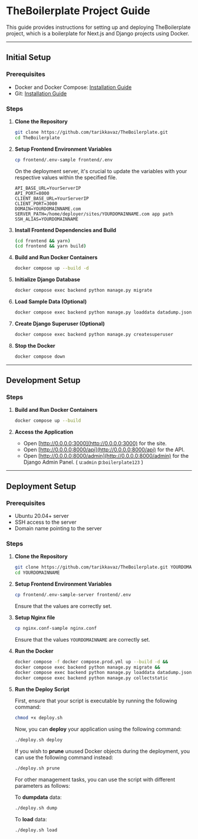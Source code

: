 # TheBoilerplate Project Guide

This guide provides instructions for setting up and deploying TheBoilerplate project, which is a boilerplate for Next.js and Django projects using Docker.

---

## Initial Setup

### Prerequisites

- Docker and Docker Compose: [Installation Guide](https://docs.docker.com/get-docker/)
- Git: [Installation Guide](https://git-scm.com/book/en/v2/Getting-Started-Installing-Git)

### Steps

1. **Clone the Repository**
    ```bash
    git clone https://github.com/tarikkavaz/TheBoilerplate.git
    cd TheBoilerplate
    ```

2. **Setup Frontend Environment Variables**
    ```bash
    cp frontend/.env-sample frontend/.env
    ```
    On the deployment server, it's crucial to update the variables with your respective values within the specified file.

    ```
    API_BASE_URL=YourServerIP
    API_PORT=8000
    CLIENT_BASE_URL=YourServerIP
    CLIENT_PORT=3000
    DOMAIN=YOURDOMAINNAME.com
    SERVER_PATH=/home/deployer/sites/YOURDOMAINNAME.com app path 
    SSH_ALIAS=YOURDOMAINNAME
    ```
    
    
    
3. **Install Frontend Dependencies and Build**
    ```bash
    (cd frontend && yarn)
    (cd frontend && yarn build)
    ```

4. **Build and Run Docker Containers**
    ```bash
    docker compose up --build -d
    ```

5. **Initialize Django Database**
    ```bash
    docker compose exec backend python manage.py migrate
    ```

6. **Load Sample Data (Optional)**
    ```bash
    docker compose exec backend python manage.py loaddata datadump.json
    ```

7. **Create Django Superuser (Optional)**
    ```bash
    docker compose exec backend python manage.py createsuperuser
    ```

8. **Stop the Docker**
    ```bash
    docker compose down
    ```
---

## Development Setup

### Steps

1. **Build and Run Docker Containers**
    ```bash
    docker compose up --build
    ```

2. **Access the Application**

    - Open [http://0.0.0.0:3000](http://0.0.0.0:3000) for the site. 
    - Open [http://0.0.0.0:8000/api](http://0.0.0.0:8000/api) for the API. 
    - Open [http://0.0.0.0:8000/admin](http://0.0.0.0:8000/admin) for the Django Admin Panel. 
    ( u:`admin` p:`boilerplate123` ) 

---

## Deployment Setup

### Prerequisites

- Ubuntu 20.04+ server
- SSH access to the server
- Domain name pointing to the server

### Steps

1. **Clone the Repository**
    ```bash
    git clone https://github.com/tarikkavaz/TheBoilerplate.git YOURDOMAINNAME
    cd YOURDOMAINNAME
    ```

2. **Setup Frontend Environment Variables**
    ```bash
    cp frontend/.env-sample-server frontend/.env
    ```
    Ensure that the values are correctly set.

2. **Setup Nginx file**
    ```bash
    cp nginx.conf-sample nginx.conf
    ```
    Ensure that the values `YOURDOMAINNAME` are correctly set.

4. **Run the Docker**
   
    ```bash
    docker compose -f docker compose.prod.yml up --build -d &&
    docker compose exec backend python manage.py migrate &&
    docker compose exec backend python manage.py loaddata datadump.json &&
    docker compose exec backend python manage.py collectstatic
    ```

5. **Run the Deploy Script**

    First, ensure that your script is executable by running the following command:

    ```bash
    chmod +x deploy.sh
    ```

    Now, you can **deploy** your application using the following command:

    ```bash
    ./deploy.sh deploy
    ```

    If you wish to **prune** unused Docker objects during the deployment, you can use the following command instead:

    ```bash
    ./deploy.sh prune
    ```

    For other management tasks, you can use the script with different parameters as follows:

    To **dumpdata** data:
      ```bash
      ./deploy.sh dump
      ```

    To **load** data:
      ```bash
      ./deploy.sh load
      ```
